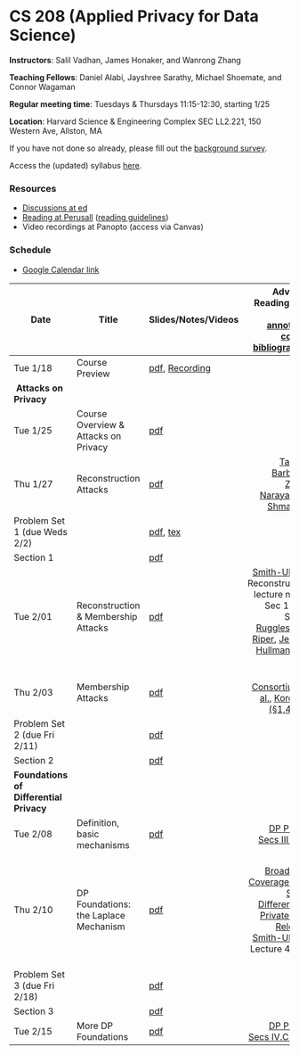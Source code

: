 # CS 208 (Applied Privacy for Data Science)

**Instructors**: Salil Vadhan, James Honaker, and Wanrong Zhang

**Teaching Fellows**: Daniel Alabi, Jayshree Sarathy, Michael Shoemate, and Connor Wagaman

**Regular meeting time**: Tuesdays & Thursdays 11:15-12:30, starting 1/25

**Location**: Harvard Science & Engineering Complex SEC LL2.221, 150 Western Ave, Allston, MA

If you have not done so already, please fill out the [background survey](https://docs.google.com/forms/d/e/1FAIpQLSfYrvV08oMJr5idotBG1eIyE6rafbKymxs_8gm9iUqpC73vKg/viewform).

Access the (updated) syllabus [here](files/cs208_spring2022_syllabus.pdf).


### Resources

* [Discussions at ed][ed]
* [Reading at Perusall][perusall] ([reading guidelines])
* Video recordings at Panopto (access via Canvas)
 
[ed]: https://edstem.org/us/courses/19868/
[perusall]: https://app.perusall.com/courses/compsci-208-applied-privacy-for-data-science/
[reading guidelines]: files/reading_and_commenting_guidelines.pdf


### Schedule

* [Google Calendar link][gcal]

[gcal]: https://calendar.google.com/calendar/u/0?cid=Y19lYjYwZ2NzcDdoZTBwamZqMG1ldGs0NnE3MEBncm91cC5jYWxlbmRhci5nb29nbGUuY29t


| **Date**                                 | **Title**                            | **Slides/Notes/Videos**                          |          **Advance Reading** (see also [annotated course bibliography]) 
|------------------------------------------|-------------------------------|--------------------------------------------------|----------------------------------------------------------------------------------------------------------------:|
| Tue 1/18                                 | Course Preview                       | [pdf][jan18:pdf], [Recording][jan18:video]       |                                                                                                                 |
| **Attacks on Privacy**                   |
| Tue 1/25                                 | Course Overview & Attacks on Privacy | [pdf][jan25:pdf]                                 |                                                                                                                 |
| Thu 1/27                                 | Reconstruction Attacks               | [pdf](presentations/reconstruction.pdf)          |                                                               [Tanner], [Barbaro-Zeller], [Narayanan-Shmatikov] |
| Problem Set 1 (due Weds 2/2)             |                                      | [pdf](homework/hw1.pdf), [tex](homework/hw1.tex) |                                                                                                                 |
| Section 1                                |                                      | [pdf](section/section1.pdf)                      |                                                                                                                 |
| Tue 2/01                                 | Reconstruction & Membership Attacks  | [pdf](presentations/membership.pdf)              | [Smith-Ullman] Reconstruction lecture notes, Sec 1-2.1, Sec 3, [Ruggles-van Riper], [Jessica Hullman blog post] |
| Thu 2/03                                 | Membership Attacks                   | [pdf](presentations/membership-attacks.pdf)      |                                                                 [P3G Consortium et al.],  [Korolova (§1,4,6,8)] |
| Problem Set 2 (due Fri 2/11)             |                                      | [pdf](homework/hw2.pdf)                          |    
| Section 2                                |                                      | [pdf](section/section2.pdf)                      | 
| **Foundations of Differential Privacy**  |
| Tue 2/08                                 | Definition, basic mechanisms         | [pdf](presentations/DP-foundations1.pdf)         |                                                                                       [DP Primer Secs III-IV.B] |
| Thu 2/10                                 | DP Foundations: the Laplace Mechanism| [pdf](presentations/DP-laplace.pdf)              |                                                                                       [U.S. Broadband Coverage Data Set: A Differentially Private Data Release](https://arxiv.org/pdf/2103.14035v2.pdf), [Smith-Ullman] Lecture 4, Sec 4  |
| Problem Set 3 (due Fri 2/18)             |                                      | [pdf](homework/hw3.pdf)                          |
| Section 3                                |                                      | [pdf](section/section3.pdf)                      | |
| Tue 2/15                                 | More DP Foundations                  | [pdf](presentations/DP-foundations2.pdf)         |                                                                                       [DP Primer Secs IV.C-VI.B] |

[jan18:pdf]: files/course_preview.pdf
[jan18:video]: https://harvard.zoom.us/rec/play/rNU5_swSdM3xVtAd3rTReJtniCNhE4oKY54CWsA2hIPpnt2PmZGPbO-yOvIs0NpIS9y1ilRJ6SWsvH9P.hVnF5j1z4LYMDVYM

[jan25:pdf]: presentations/overview-reidentification.pdf

[annotated course bibliography]: files/cs208_annotated_bibliography.pdf
[Tanner]: https://www.forbes.com/sites/adamtanner/2013/04/25/harvard-professor-re-identifies-anonymous-volunteers-in-dna-study/#4b8a122d92c9
[Barbaro-Zeller]: https://www.nytimes.com/2006/08/09/technology/09aol.html
[Narayanan-Shmatikov]: https://dl.acm.org/citation.cfm?id=1743558
[Smith-Ullman]: https://dpcourse.github.io/
[Ruggles-van Riper]: https://link.springer.com/article/10.1007%2Fs11113-021-09674-3
[Jessica Hullman blog post]: https://statmodeling.stat.columbia.edu/2021/08/27/shots-taken-shots-returned-regarding-the-census-motivation-for-using-differential-privacy-and-btw-its-not-an-algorithm
[P3G Consortium et al.]: https://journals.plos.org/plosgenetics/article?id=10.1371/journal.pgen.1000665
[Korolova (§1,4,6,8)]: https://journalprivacyconfidentiality.org/index.php/jpc/article/view/594
[DP Primer Secs III-IV.B]: https://salil.seas.harvard.edu/files/salil/files/differential_privacy_primer_nontechnical_audience.pdf
[DP Primer Secs IV.C-VI.B]: https://salil.seas.harvard.edu/files/salil/files/differential_privacy_primer_nontechnical_audience.pdf

